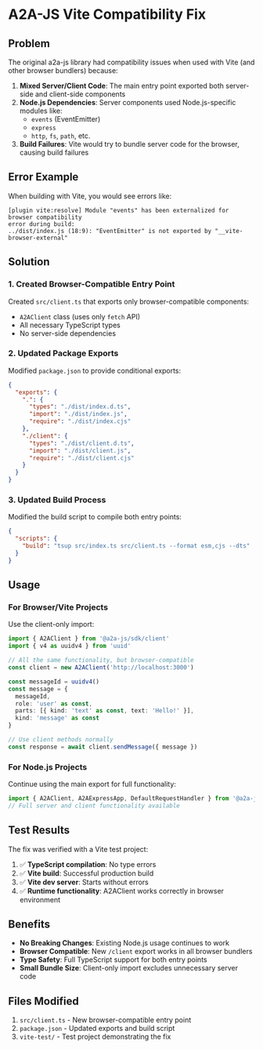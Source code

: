 # A2A-JS Vite Compatibility Fix

## Problem

The original a2a-js library had compatibility issues when used with Vite (and other browser bundlers) because:

1. **Mixed Server/Client Code**: The main entry point exported both server-side and client-side components
2. **Node.js Dependencies**: Server components used Node.js-specific modules like:
   - `events` (EventEmitter)
   - `express`
   - `http`, `fs`, `path`, etc.
3. **Build Failures**: Vite would try to bundle server code for the browser, causing build failures

## Error Example

When building with Vite, you would see errors like:
```
[plugin vite:resolve] Module "events" has been externalized for browser compatibility
error during build:
../dist/index.js (18:9): "EventEmitter" is not exported by "__vite-browser-external"
```

## Solution

### 1. Created Browser-Compatible Entry Point

Created `src/client.ts` that exports only browser-compatible components:
- `A2AClient` class (uses only `fetch` API)
- All necessary TypeScript types
- No server-side dependencies

### 2. Updated Package Exports

Modified `package.json` to provide conditional exports:

```json
{
  "exports": {
    ".": {
      "types": "./dist/index.d.ts",
      "import": "./dist/index.js",
      "require": "./dist/index.cjs"
    },
    "./client": {
      "types": "./dist/client.d.ts",
      "import": "./dist/client.js",
      "require": "./dist/client.cjs"
    }
  }
}
```

### 3. Updated Build Process

Modified the build script to compile both entry points:
```json
{
  "scripts": {
    "build": "tsup src/index.ts src/client.ts --format esm,cjs --dts"
  }
}
```

## Usage

### For Browser/Vite Projects

Use the client-only import:

```typescript
import { A2AClient } from '@a2a-js/sdk/client'
import { v4 as uuidv4 } from 'uuid'

// All the same functionality, but browser-compatible
const client = new A2AClient('http://localhost:3000')

const messageId = uuidv4()
const message = {
  messageId,
  role: 'user' as const,
  parts: [{ kind: 'text' as const, text: 'Hello!' }],
  kind: 'message' as const
}

// Use client methods normally
const response = await client.sendMessage({ message })
```

### For Node.js Projects

Continue using the main export for full functionality:

```typescript
import { A2AClient, A2AExpressApp, DefaultRequestHandler } from '@a2a-js/sdk'
// Full server and client functionality available
```

## Test Results

The fix was verified with a Vite test project:

1. ✅ **TypeScript compilation**: No type errors
2. ✅ **Vite build**: Successful production build
3. ✅ **Vite dev server**: Starts without errors
4. ✅ **Runtime functionality**: A2AClient works correctly in browser environment

## Benefits

- **No Breaking Changes**: Existing Node.js usage continues to work
- **Browser Compatible**: New `/client` export works in all browser bundlers
- **Type Safety**: Full TypeScript support for both entry points
- **Small Bundle Size**: Client-only import excludes unnecessary server code

## Files Modified

1. `src/client.ts` - New browser-compatible entry point
2. `package.json` - Updated exports and build script
3. `vite-test/` - Test project demonstrating the fix